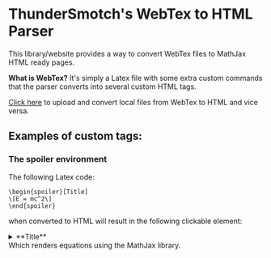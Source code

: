 <script src="https://ajax.googleapis.com/ajax/libs/jquery/3.4.1/jquery.min.js"></script>
<script src="./webtexParser.js"></script>
<script src="./main.js"></script>
<script src="./mathjaxConfig.js"></script>
<link rel="stylesheet" type="text/css" href="style.css">

# ThunderSmotch's WebTex to HTML Parser

This library/website provides a way to convert WebTex files to MathJax HTML ready pages.

**What is WebTex?** 
It's simply a Latex file with some extra custom commands that the parser converts into several custom HTML tags.

[Click here](/convert) to upload and convert local files from WebTex to HTML and vice versa.

## Examples of custom tags:

### The spoiler environment
The following Latex code:
```
\begin{spoiler}[Title]
\[E = mc^2\]
\end{spoiler}
```
when converted to HTML will result in the following clickable element:
<details>
<summary>
**Title**
</summary>
<div>
\[E = mc^2\]
</div>
</details>
Which renders equations using the MathJax library.

<script type="text/javascript" id="MathJax-script" async src="https://cdn.jsdelivr.net/npm/mathjax@3/es5/tex-chtml.js"></script>	